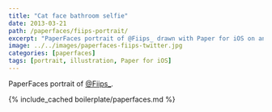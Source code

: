 ```yaml
---
title: "Cat face bathroom selfie"
date: 2013-03-21
path: /paperfaces/fiips-portrait/
excerpt: "PaperFaces portrait of @Fiips_ drawn with Paper for iOS on an iPad."
image: ../../images/paperfaces-fiips-twitter.jpg
categories: [paperfaces]
tags: [portrait, illustration, Paper for iOS]
---
```


PaperFaces portrait of [@Fiips_](https://twitter.com/Fiips_).

{% include_cached boilerplate/paperfaces.md %}
